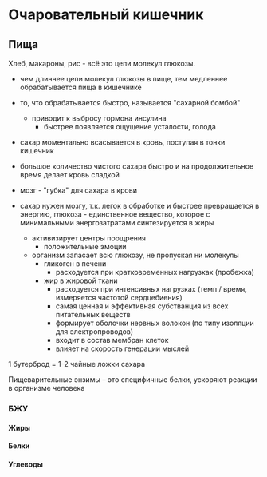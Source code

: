 # Очаровательный кишечник

## Пища

Хлеб, макароны, рис - всё это цепи молекул глюкозы.

* чем длиннее цепи молекул глюкозы в пище, тем медленнее обрабатывается пища в кишечнике
* то, что обрабатывается быстро, называется "сахарной бомбой"
    * приводит к выбросу гормона инсулина
        * быстрее появляется ощущение усталости, голода
    
* сахар моментально всасывается в кровь, поступая в тонки кишечник
* большое количество чистого сахара быстро и на продолжительное время делает кровь сладкой
* мозг - "губка" для сахара в крови
* сахар нужен мозгу, т.к. легок в обработке и быстрее превращается в энергию, глюкоза - единственное вещество,
  которое с минимальными энергозатратами синтезируется в жиры
    * активизирует центры поощрения
        * положительные эмоции
    * организм запасает всю глюкозу, не пропуская ни молекулы
        * гликоген в печени
            * расходуется при кратковременных нагрузках (пробежка)
        * жир в жировой ткани
            * расходуется при интенсивных нагрузках (темп / время, измеряется частотой сердцебиения)
            * самая ценная и эффективная субстванция из всех питательных веществ
            * формирует оболочки нервных волокон (по типу изоляции для электропроводов)
            * входит в состав мембран клеток
            * влияет на скорость генерации мыслей
    

1 бутерброд = 1-2 чайные ложки сахара

Пищеварительные энзимы – это специфичные белки, ускоряют реакции в организме человека

### БЖУ

#### Жиры

#### Белки

#### Углеводы